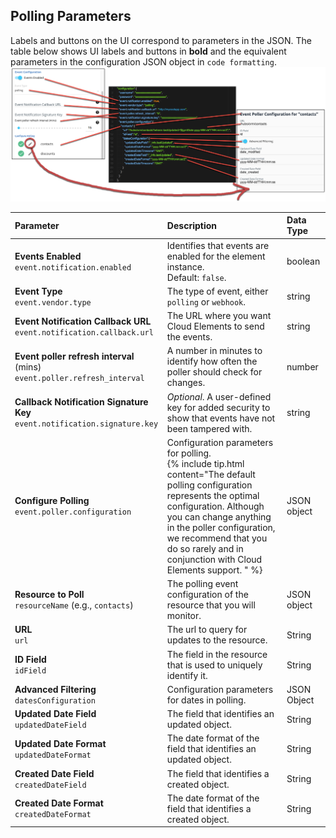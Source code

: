 ## Polling Parameters

Labels and buttons on the UI correspond to parameters in the JSON. The table below shows UI labels and buttons in **bold** and the equivalent parameters in the configuration JSON object in `code formatting`.
![UI and JSON](/assets/img/events/ui-to-json.png)

| Parameter | Description   | Data Type |
| :------------- | :------------- | :------------- |
| **Events Enabled** </br>`event.notification.enabled` | Identifies that events are enabled for the element instance.</br>Default: `false`.  | boolean |
| **Event Type**</br>`event.vendor.type` |  The type of event, either `polling` or `webhook`. | string |
| **Event Notification Callback URL**</br>`event.notification.callback.url` |  The URL where you want Cloud Elements to send the events. | string |
| **Event poller refresh interval** (mins)</br>`event.poller.refresh_interval`  | A number in minutes to identify how often the poller should check for changes. |  number |
| **Callback Notification Signature Key** </br>`event.notification.signature.key` | *Optional*. A user-defined key for added security to show that events have not been tampered with. | string |
| **Configure Polling**</br>`event.poller.configuration`  | Configuration parameters for polling.</br> {% include tip.html content="The default polling configuration represents the optimal configuration. Although you can change anything in the poller configuration, we recommend that you do so rarely and in conjunction with Cloud Elements support.  " %}  | JSON object |
| **Resource to Poll** </br>`resourceName` (e.g., `contacts`) | The polling event configuration of the resource that you will monitor. | JSON object |
| **URL**</br>`url` | The url to query for updates to the resource.  | String |
| **ID Field**</br>`idField` | The field in the resource that is used to uniquely identify it.  | String |
| **Advanced Filtering**</br>`datesConfiguration` | Configuration parameters for dates in polling. | JSON Object |
| **Updated Date Field**</br>`updatedDateField` | The field that identifies an updated object. | String |
| **Updated Date Format**</br>`updatedDateFormat` | The date format of the field that identifies an updated object.  | String |
| **Created Date Field**</br>`createdDateField` | The field that identifies a created object. | String |
| **Created Date Format**</br>`createdDateFormat` | The date format of the field that identifies a created object.  | String |
